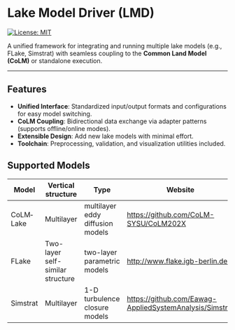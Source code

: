 # Lake Model Driver (LMD)  

[![License: MIT](https://img.shields.io/badge/License-MIT-blue.svg)](https://opensource.org/licenses/MIT)  

A unified framework for integrating and running multiple lake models (e.g., FLake, Simstrat) with seamless coupling to the **Common Land Model (CoLM)** or standalone execution.  

---

## Features  
- **Unified Interface**: Standardized input/output formats and configurations for easy model switching.  
- **CoLM Coupling**: Bidirectional data exchange via adapter patterns (supports offline/online modes).  
- **Extensible Design**: Add new lake models with minimal effort.  
- **Toolchain**: Preprocessing, validation, and visualization utilities included.  

## Supported Models

| Model              | Vertical structure               | Type                                           | Website                                  |
|--------------------|----------------------------------|------------------------------------------------|------------------------------------------|
| CoLM&hyphen;Lake   | Multilayer                       | multilayer eddy diffusion models               | https://github.com/CoLM-SYSU/CoLM202X    |
| FLake              | Two-layer self-similar structure | two-layer parametric models                    | http://www.flake.igb-berlin.de/           |
| Simstrat           | Multilayer                       | 1-D turbulence closure models                  | https://github.com/Eawag-AppliedSystemAnalysis/Simstrat |
